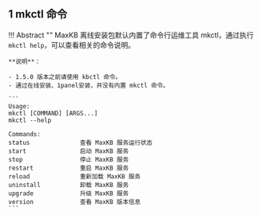 ## 1 mkctl 命令

!!! Abstract ""
    MaxKB 离线安装包默认内置了命令行运维工具 mkctl，通过执行 `mkctl help`，可以查看相关的命令说明。  

    **说明**：

    - 1.5.0 版本之前请使用 kbctl 命令。
    - 通过在线安装、1panel安装，并没有内置 mkctl 命令。

    ```
    Usage:
    mkctl [COMMAND] [ARGS...]
    mkctl --help

    Commands: 
    status              查看 MaxKB 服务运行状态
    start               启动 MaxKB 服务
    stop                停止 MaxKB 服务
    restart             重启 MaxKB 服务
    reload              重新加载 MaxKB 服务
    uninstall           卸载 MaxKB 服务
    upgrade             升级 MaxKB 服务
    version             查看 MaxKB 版本信息
    ```
